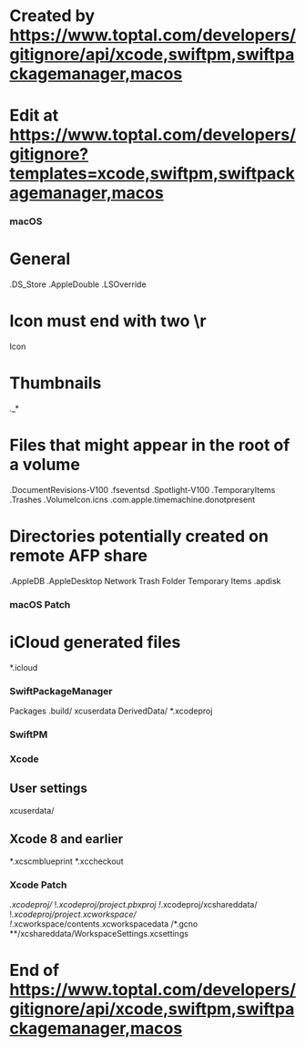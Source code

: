 # Created by https://www.toptal.com/developers/gitignore/api/xcode,swiftpm,swiftpackagemanager,macos
# Edit at https://www.toptal.com/developers/gitignore?templates=xcode,swiftpm,swiftpackagemanager,macos

### macOS ###
# General
.DS_Store
.AppleDouble
.LSOverride

# Icon must end with two \r
Icon


# Thumbnails
._*

# Files that might appear in the root of a volume
.DocumentRevisions-V100
.fseventsd
.Spotlight-V100
.TemporaryItems
.Trashes
.VolumeIcon.icns
.com.apple.timemachine.donotpresent

# Directories potentially created on remote AFP share
.AppleDB
.AppleDesktop
Network Trash Folder
Temporary Items
.apdisk

### macOS Patch ###
# iCloud generated files
*.icloud

### SwiftPackageManager ###
Packages
.build/
xcuserdata
DerivedData/
*.xcodeproj


### SwiftPM ###


### Xcode ###
## User settings
xcuserdata/

## Xcode 8 and earlier
*.xcscmblueprint
*.xccheckout

### Xcode Patch ###
*.xcodeproj/*
!*.xcodeproj/project.pbxproj
!*.xcodeproj/xcshareddata/
!*.xcodeproj/project.xcworkspace/
!*.xcworkspace/contents.xcworkspacedata
/*.gcno
**/xcshareddata/WorkspaceSettings.xcsettings

# End of https://www.toptal.com/developers/gitignore/api/xcode,swiftpm,swiftpackagemanager,macos